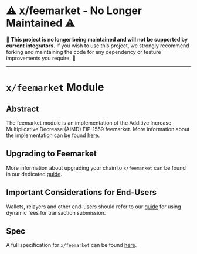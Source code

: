 # ⚠️ x/feemarket - No Longer Maintained ⚠️

🚨 **This project is no longer being maintained and will not be supported by current integrators.** If you wish to use this project, we strongly recommend forking and maintaining the code for any dependency or feature improvements you require. 🚨

---

# `x/feemarket` Module

## Abstract

The feemarket module is an implementation of the Additive Increase Multiplicative Decrease (AIMD) EIP-1559
feemarket. More information about the implementation can be found [here](./x/feemarket/README.md).

## Upgrading to Feemarket

More information about upgrading your chain to `x/feemarket` can be found in our dedicated [guide](docs/UPGRADING.md).

## Important Considerations for End-Users

Wallets, relayers and other end-users should refer to our [guide](docs/INTEGRATIONS.md) for using dynamic fees for transaction submission.

## Spec

A full specification for `x/feemarket` can be found [here](./docs/SPEC.md).
